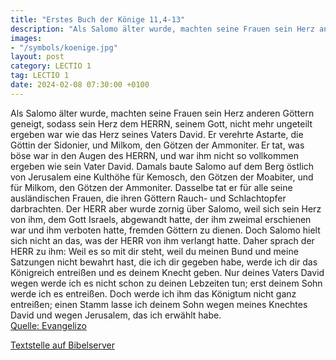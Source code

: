 ```yaml
---
title: "Erstes Buch der Könige 11,4-13"
description: "Als Salomo älter wurde, machten seine Frauen sein Herz anderen Göttern geneigt, sodass sein Herz dem HERRN, seinem Gott, nicht mehr ungeteilt ergeben war wie das Herz seines Vaters David. Er verehrte Astarte, die Göttin der Sidonier, und Milkom, den Götzen der Ammoniter. Er tat, ...."
images:
- "/symbols/koenige.jpg"
layout: post
category: LECTIO 1
tag: LECTIO 1
date: 2024-02-08 07:30:00 +0100
---
```

Als Salomo älter wurde, machten seine Frauen sein Herz anderen Göttern geneigt, sodass sein Herz dem HERRN, seinem Gott, nicht mehr ungeteilt ergeben war wie das Herz seines Vaters David.
Er verehrte Astarte, die Göttin der Sidonier, und Milkom, den Götzen der Ammoniter.
Er tat, was böse war in den Augen des HERRN, und war ihm nicht so vollkommen ergeben wie sein Vater David.<!--more-->
Damals baute Salomo auf dem Berg östlich von Jerusalem eine Kulthöhe für Kemosch, den Götzen der Moabiter, und für Milkom, den Götzen der Ammoniter.
Dasselbe tat er für alle seine ausländischen Frauen, die ihren Göttern Rauch- und Schlachtopfer darbrachten.
Der HERR aber wurde zornig über Salomo, weil sich sein Herz von ihm, dem Gott Israels, abgewandt hatte, der ihm zweimal erschienen war
und ihm verboten hatte, fremden Göttern zu dienen. Doch Salomo hielt sich nicht an das, was der HERR von ihm verlangt hatte.
Daher sprach der HERR zu ihm: Weil es so mit dir steht, weil du meinen Bund und meine Satzungen nicht bewahrt hast, die ich dir gegeben habe, werde ich dir das Königreich entreißen und es deinem Knecht geben.
Nur deines Vaters David wegen werde ich es nicht schon zu deinen Lebzeiten tun; erst deinem Sohn werde ich es entreißen.
Doch werde ich ihm das Königtum nicht ganz entreißen; einen Stamm lasse ich deinem Sohn wegen meines Knechtes David und wegen Jerusalem, das ich erwählt habe.<br>
[Quelle: Evangelizo](https://evangeliumtagfuertag.org/DE/gospel)

[Textstelle auf Bibelserver](https://www.bibleserver.com/EU/1.Könige11,4-13)
